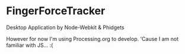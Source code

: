 FingerForceTracker
==================

Desktop Application by Node-Webkit &amp; Phidgets

However for now I'm using Processing.org to develop.
'Cause I am not familiar with JS... :(
